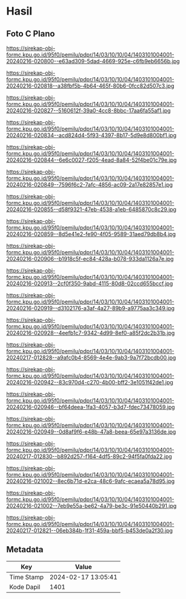 # Hasil

## Foto C Plano

https://sirekap-obj-formc.kpu.go.id/95f0/pemilu/pdpr/14/03/10/10/04/1403101004001-20240216-020800--e63ad309-5dad-4669-925e-c6fb9eb6656b.jpg

https://sirekap-obj-formc.kpu.go.id/95f0/pemilu/pdpr/14/03/10/10/04/1403101004001-20240216-020818--a38fbf5b-4b64-465f-80b6-0fcc82d507c3.jpg

https://sirekap-obj-formc.kpu.go.id/95f0/pemilu/pdpr/14/03/10/10/04/1403101004001-20240216-020827--5160612f-39a0-4cc8-8bbc-17aa6fa55af1.jpg

https://sirekap-obj-formc.kpu.go.id/95f0/pemilu/pdpr/14/03/10/10/04/1403101004001-20240216-020834--acd824d4-5f93-4397-8b17-5d9e8d800bf1.jpg

https://sirekap-obj-formc.kpu.go.id/95f0/pemilu/pdpr/14/03/10/10/04/1403101004001-20240216-020844--6e6c0027-f205-4ead-8a84-52f4be01c79e.jpg

https://sirekap-obj-formc.kpu.go.id/95f0/pemilu/pdpr/14/03/10/10/04/1403101004001-20240216-020849--7596f6c2-7afc-4856-ac09-2a17e82857e1.jpg

https://sirekap-obj-formc.kpu.go.id/95f0/pemilu/pdpr/14/03/10/10/04/1403101004001-20240216-020855--d58f9321-47eb-4538-a1eb-6485870c8c29.jpg

https://sirekap-obj-formc.kpu.go.id/95f0/pemilu/pdpr/14/03/10/10/04/1403101004001-20240216-020859--8d5e41e2-fe90-4f05-9589-31aed79db8b4.jpg

https://sirekap-obj-formc.kpu.go.id/95f0/pemilu/pdpr/14/03/10/10/04/1403101004001-20240216-020906--b1918c5f-ec84-428a-b078-933da1126a7e.jpg

https://sirekap-obj-formc.kpu.go.id/95f0/pemilu/pdpr/14/03/10/10/04/1403101004001-20240216-020913--2cf0f350-9abd-4115-80d8-02ccd655bccf.jpg

https://sirekap-obj-formc.kpu.go.id/95f0/pemilu/pdpr/14/03/10/10/04/1403101004001-20240216-020919--d3102176-a3af-4a27-89b9-a9775aa3c349.jpg

https://sirekap-obj-formc.kpu.go.id/95f0/pemilu/pdpr/14/03/10/10/04/1403101004001-20240216-020928--4eefb1c7-9342-4d99-8ef0-a85f2dc2b31b.jpg

https://sirekap-obj-formc.kpu.go.id/95f0/pemilu/pdpr/14/03/10/10/04/1403101004001-20240217-012828--a9afc0b4-8569-4e4e-9ab3-9a7f72bcdb00.jpg

https://sirekap-obj-formc.kpu.go.id/95f0/pemilu/pdpr/14/03/10/10/04/1403101004001-20240216-020942--83c970d4-c270-4b00-bff2-3e1051f42de1.jpg

https://sirekap-obj-formc.kpu.go.id/95f0/pemilu/pdpr/14/03/10/10/04/1403101004001-20240216-020946--bf64deea-1fa3-4057-b3d7-fdec73478059.jpg

https://sirekap-obj-formc.kpu.go.id/95f0/pemilu/pdpr/14/03/10/10/04/1403101004001-20240216-020949--0d8af9f6-e48b-47a8-beea-65e97a3136de.jpg

https://sirekap-obj-formc.kpu.go.id/95f0/pemilu/pdpr/14/03/10/10/04/1403101004001-20240217-012830--b892d257-f164-4df5-89c2-94f5fa0fda22.jpg

https://sirekap-obj-formc.kpu.go.id/95f0/pemilu/pdpr/14/03/10/10/04/1403101004001-20240216-021002--8ec6b71d-e2ca-48c6-9afc-ecaea5a78d95.jpg

https://sirekap-obj-formc.kpu.go.id/95f0/pemilu/pdpr/14/03/10/10/04/1403101004001-20240216-021002--7eb9e55a-be62-4a79-be3c-91e50440b291.jpg

https://sirekap-obj-formc.kpu.go.id/95f0/pemilu/pdpr/14/03/10/10/04/1403101004001-20240217-012821--06eb384b-1f31-459a-bbf5-b453de0a2f30.jpg


## Metadata

| Key        | Value               |
| ---------- | ------------------- |
| Time Stamp | 2024-02-17 13:05:41 |
| Kode Dapil | 1401                |



